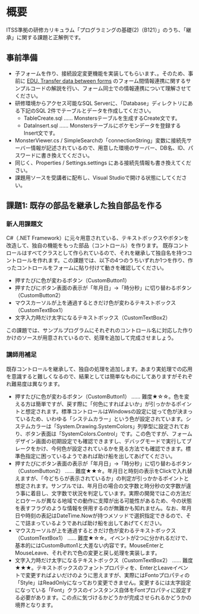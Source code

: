 # 概要

ITSS準拠の研修カリキュラム「プログラミングの基礎(2)（B121）」のうち、「継承」に関する課題と正解例です。

## 事前準備
- 子フォームを作り、接続設定変更機能を実装してもらいます、。そのため、事前に [EDU. Transfer data between forms](https://gitlab.com/it_education/edu.-transfer-data-between-forms) のフォーム間情報連携に関するサンプルコードの解説を行い、フォーム同士での情報連携について理解させてください。
- 研修環境からアクセス可能なSQL Serverに、「Database」ディレクトリにある下記のSQL 2件でテーブルとデータを作成してください。
  - TableCreate.sql …… Monstersテーブルを生成するCreate文です。
  - DataInsert.sql …… Monstersテーブルにポケモンデータを登録するInsert文です。
- MonsterViewer.cs / SimpleSearchの「connectionString」変数に接続先サーバー情報が記述されているので、用意した環境のサーバー、DB名、ID、パスワードに書き換えてください。
- 同じく、Properties / Settings.settings にある接続先情報も書き換えてください。
- 課題用ソースを受講者に配布し、Visual Studioで開ける状態にしてください。



## 課題1: 既存の部品を継承した独自部品を作る

### 新人用課題文
C#（.NET Framework）に元々用意されている、テキストボックスやボタンを改造して、独自の機能をもった部品（コントロール）を作ります。
既存コントロールはすべてクラスとして作られているので、それを継承して独自名を持つコントロールを作れます。この課題では、以下の4つのうちいずれか1つを作り、作ったコントロールをフォームに貼り付けて動きを確認してください。

- 押すたびに色が変わるボタン（CustomButton1）
- 押すたびにボタン表面の表示が「年月日」→「時分秒」に切り替わるボタン（CustomButton2）
- マウスカーソルが上を通過するときだけ色が変わるテキストボックス（CustomTextBox1）
- 文字入力時だけ太字になるテキストボックス（CustomTextBox2）

この課題では、サンプルプログラムにそれぞれのコントロール名に対応した作りかけのソースが用意されているので、処理を追加して完成させましょう。

### 講師用補足
既存コントロールを継承して、独自の処理を追加します。あまり実処理での応用を意識すると難しくなるので、結果としては簡単なものにしてありますがそれぞれ難易度は異なります。

- 押すたびに色が変わるボタン（CustomButton1） …… 難度★☆☆。色を変える方は簡単ですが、戻す際に「何色にすればよいか」が引っかかるポイントと想定されます。標準コントロールはWindowsの設定に従って色が決まっているため、いわゆる「システムカラー」という色が設定されています。システムカラーは「System.Drawing.SystemColors」列挙型に設定されており、ボタン表面は「SystemColors.Control」です。この色ですが、フォームデザイン画面の初期設定でも確認できますし、デバッグモードで実行してブレークをかけ、今何色が設定されているかを見る方法でも確認できます。標準色指定に困っているようであれば助け船を出してあげてください。
- 押すたびにボタン表面の表示が「年月日」→「時分秒」に切り替わるボタン（CustomButton2） …… 難度★★☆。年月日と時刻の表示をClickで入れ替えますが、「今どちらが表示されているか」の判定が引っかかるポイントと想定されます。サンプルでは、年月日の場合の文字数と時分秒の文字数が違う事に着目し、文字数で状況を判定しています。実際の開発ではこの方法だとロケールが異なる地域での動作に支障が出る可能性があるため、今の状態を表すフラグのような情報を併用するのが無難かも知れません。なお、年月日や時刻の表記はDateTime.Nowが持つメソッドで選択指定できるので、そこで詰まっているようであれば助け船を出してあげてください。
- マウスカーソルが上を通過するときだけ色が変わるテキストボックス（CustomTextBox1） …… 難度★☆☆。イベントが2つに分かれるだけで、基本的にはCustomButton1と大差ない内容です。MouseEnterとMouseLeave、それぞれで色の変更と戻し処理を実装します。
- 文字入力時だけ太字になるテキストボックス（CustomTextBox2） …… 難度★★★。テキストボックスのフォントプロパティを、EnterとLeaveイベントで変更すればよいだけのように思えますが、実際にはFontoプロパティの「Style」はReadOnlyになっており変更できません。変更するには太字設定になっている「Font」クラスのインスタンス自体をFontプロパティに設定する必要があります。この点に気づけるかどうかが完成させられるかどうかの境界となります。
